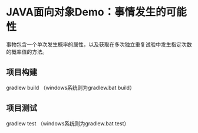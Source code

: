 # JAVA面向对象Demo：事情发生的可能性
事物包含一个单次发生概率的属性，以及获取在多次独立重复试验中发生指定次数的概率值的方法。

## 项目构建
gradlew build （windows系统则为gradlew.bat build）

## 项目测试
gradlew test （windows系统则为gradlew.bat test）

